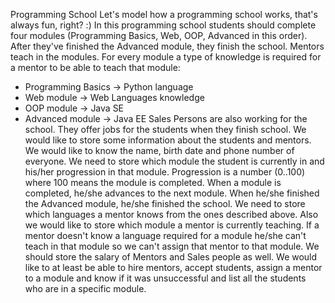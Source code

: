 Programming School
Let's model how a programming school works, that's always fun, right? :)
In this programming school students should complete four modules (Programming
Basics, Web, OOP, Advanced in this order). After they've finished the Advanced
module, they finish the school.
Mentors teach in the modules. For every module a type of knowledge is required for
a mentor to be able to teach that module:
- Programming Basics -> Python language
- Web module -> Web Languages knowledge
- OOP module -> Java SE
- Advanced module -> Java EE
Sales Persons are also working for the school. They offer jobs for the students when
they finish school.
We would like to store some information about the students and mentors. We would
like to know the name, birth date and phone number of everyone.
We need to store which module the student is currently in and his/her progression in
that module. Progression is a number (0..100) where 100 means the module is
completed. When a module is completed, he/she advances to the next module.
When he/she finished the Advanced module, he/she finished the school.
We need to store which languages a mentor knows from the ones described above.
Also we would like to store which module a mentor is currently teaching. If a mentor
doesn't know a language required for a module he/she can't teach in that module so
we can't assign that mentor to that module.
We should store the salary of Mentors and Sales people as well.
We would like to at least be able to hire mentors, accept students, assign a mentor
to a module and know if it was unsuccessful and list all the students who are in a
specific module.
